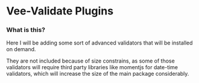 # Vee-Validate Plugins

### What is this?

Here I will be adding some sort of advanced validators that will be installed on demand.

They are not included because of size constrains, as some of those validators will require third party libraries like momentjs for date-time validators, which will increase the size of the main package considerably.
